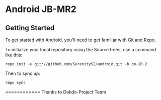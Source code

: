 Android JB-MR2
===========

Getting Started
---------------

To get started with Android, you'll need to get
familiar with [Git and Repo](http://source.android.com/source/using-repo.html).

To initialize your local repository using the Source trees, use a command like this:

    repo init -u git://github.com/SerenityS2/android.git -b cm-10.2

Then to sync up:

    repo sync

============
Thanks to Dokdo-Project Team
